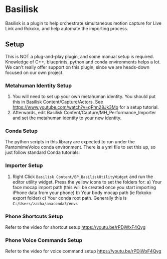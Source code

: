 # Basilisk
Basilisk is a plugin to help orchestrate simultaneous motion capture for Live Link and Rokoko, and help automate the importing process.

## Setup
This is NOT a plug-and-play plugin, and some manual setup is required. Knowledge of C++, blueprints, python and conda environments helps a lot. We can't really offer support on this plugin, since we are heads-down focused on our own project.

### Metahuman Identity Setup
1) You will need to set up your own metahuman identity. You should put this in Basilisk Content/Capture/Actors. See https://www.youtube.com/watch?v=qPhn28Jk3Mo for a setup tutorial.
2) Afterwards, edit Basilisk Content/Capture/MH_Performance_Importer and set the metahuman identity to your new identity.

### Conda Setup
The python scripts in this library are expected to run under the PantomimeVoice conda environment. There is a yml file to set this up, so just follow standard Conda tutorials.

### Importer Setup
1) Right Click `Basilisk Content/BP_BasiliskUtilityWidget` and run the editor utility widget. Press the yellow icons to set the folders for:
    a) Your face mocap import path (this will be created once you start importing iPhone data from your phone)
    b) Your body mocap path (ie Rokoko export folder)
    c) Your conda root path. Generally this is `C:/Users/zacha/anaconda3/envs`

### Phone Shortcuts Setup
Refer to the video for shortcut setup https://youtu.be/rPDjWxF4Qyg

### Phone Voice Commands Setup
Refer to the video for voice command setup https://youtu.be/rPDjWxF4Qyg

